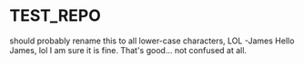 # TEST_REPO
should probably rename this to all lower-case characters, LOL -James
Hello James, lol I am sure it is fine.
That's good... not confused at all.
